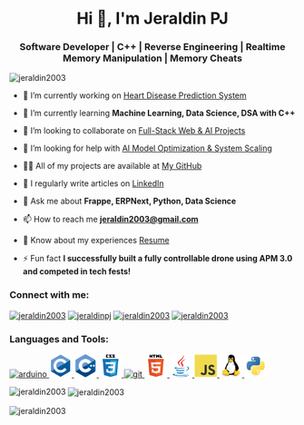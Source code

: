 <h1 align="center">Hi 👋, I'm Jeraldin PJ</h1> 
<h3 align="center">Software Developer | C++ | Reverse Engineering | Realtime Memory Manipulation | Memory Cheats</h3>

<p align="left"> <img src="https://komarev.com/ghpvc/?username=jeraldin2003&label=Profile%20views&color=0e75b6&style=flat" alt="jeraldin2003" /> </p>

- 🔭 I’m currently working on [Heart Disease Prediction System](https://github.com/jeraldin2003)  

- 🌱 I’m currently learning **Machine Learning, Data Science, DSA with C++**  

- 👯 I’m looking to collaborate on [Full-Stack Web & AI Projects](https://github.com/jeraldin2003)  

- 🤝 I’m looking for help with [AI Model Optimization & System Scaling](https://www.linkedin.com/in/jeraldinpj)  

- 👨‍💻 All of my projects are available at [My GitHub](https://github.com/jeraldin2003)  

- 📝 I regularly write articles on [LinkedIn](https://www.linkedin.com/in/jeraldinpj)  

- 💬 Ask me about **Frappe, ERPNext, Python, Data Science**  

- 📫 How to reach me **jeraldin2003@gmail.com**  

- 📄 Know about my experiences [Resume](https://drive.google.com/file/d/1q_GsaKodlGiCaNR8AYfB0L445BrD5nQW/view?usp=sharing)  

- ⚡ Fun fact **I successfully built a fully controllable drone using APM 3.0 and competed in tech fests!**  

<h3 align="left">Connect with me:</h3>
<p align="left">
<a href="https://twitter.com/jeraldin2003" target="blank"><img align="center" src="https://raw.githubusercontent.com/rahuldkjain/github-profile-readme-generator/master/src/images/icons/Social/twitter.svg" alt="jeraldin2003" height="30" width="40" /></a>
<a href="https://linkedin.com/in/jeraldinpj" target="blank"><img align="center" src="https://raw.githubusercontent.com/rahuldkjain/github-profile-readme-generator/master/src/images/icons/Social/linked-in-alt.svg" alt="jeraldinpj" height="30" width="40" /></a>
<a href="https://codeforces.com/profile/jeraldin2003" target="blank"><img align="center" src="https://raw.githubusercontent.com/rahuldkjain/github-profile-readme-generator/master/src/images/icons/Social/codeforces.svg" alt="jeraldin2003" height="30" width="40" /></a>
<a href="https://www.leetcode.com/jeraldin2003" target="blank"><img align="center" src="https://raw.githubusercontent.com/rahuldkjain/github-profile-readme-generator/master/src/images/icons/Social/leet-code.svg" alt="jeraldin2003" height="30" width="40" /></a>
</p>

<h3 align="left">Languages and Tools:</h3>
<p align="left">
<a href="https://www.arduino.cc/" target="_blank" rel="noreferrer"> <img src="https://cdn.worldvectorlogo.com/logos/arduino-1.svg" alt="arduino" width="40" height="40"/> </a>
<a href="https://www.cprogramming.com/" target="_blank" rel="noreferrer"> <img src="https://raw.githubusercontent.com/devicons/devicon/master/icons/c/c-original.svg" alt="c" width="40" height="40"/> </a>
<a href="https://www.w3schools.com/cpp/" target="_blank" rel="noreferrer"> <img src="https://raw.githubusercontent.com/devicons/devicon/master/icons/cplusplus/cplusplus-original.svg" alt="cplusplus" width="40" height="40"/> </a>
<a href="https://www.w3schools.com/css/" target="_blank" rel="noreferrer"> <img src="https://raw.githubusercontent.com/devicons/devicon/master/icons/css3/css3-original-wordmark.svg" alt="css3" width="40" height="40"/> </a>
<a href="https://git-scm.com/" target="_blank" rel="noreferrer"> <img src="https://www.vectorlogo.zone/logos/git-scm/git-scm-icon.svg" alt="git" width="40" height="40"/> </a>
<a href="https://www.w3.org/html/" target="_blank" rel="noreferrer"> <img src="https://raw.githubusercontent.com/devicons/devicon/master/icons/html5/html5-original-wordmark.svg" alt="html5" width="40" height="40"/> </a>
<a href="https://www.java.com" target="_blank" rel="noreferrer"> <img src="https://raw.githubusercontent.com/devicons/devicon/master/icons/java/java-original.svg" alt="java" width="40" height="40"/> </a>
<a href="https://developer.mozilla.org/en-US/docs/Web/JavaScript" target="_blank" rel="noreferrer"> <img src="https://raw.githubusercontent.com/devicons/devicon/master/icons/javascript/javascript-original.svg" alt="javascript" width="40" height="40"/> </a>
<a href="https://www.linux.org/" target="_blank" rel="noreferrer"> <img src="https://raw.githubusercontent.com/devicons/devicon/master/icons/linux/linux-original.svg" alt="linux" width="40" height="40"/> </a>
<a href="https://www.python.org" target="_blank" rel="noreferrer"> <img src="https://raw.githubusercontent.com/devicons/devicon/master/icons/python/python-original.svg" alt="python" width="40" height="40"/> </a>
</p>

<p><img align="left" src="https://github-readme-stats.vercel.app/api/top-langs?username=jeraldin2003&show_icons=true&locale=en&layout=compact" alt="jeraldin2003" /></p>

<p>&nbsp;<img align="center" src="https://github-readme-stats.vercel.app/api?username=jeraldin2003&show_icons=true&locale=en" alt="jeraldin2003" /></p>

<p><img align="center" src="https://github-readme-streak-stats.herokuapp.com/?user=jeraldin2003&" alt="jeraldin2003" /></p>
